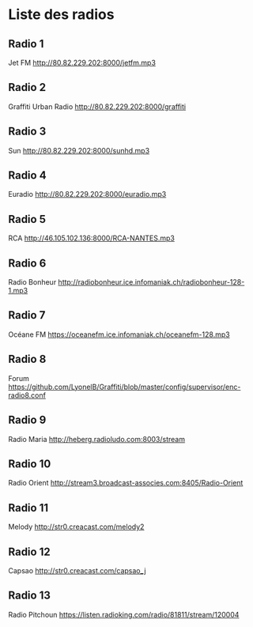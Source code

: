 # Liste des radios

## Radio 1

Jet FM
http://80.82.229.202:8000/jetfm.mp3

## Radio 2

Graffiti Urban Radio
http://80.82.229.202:8000/graffiti

## Radio 3

Sun
http://80.82.229.202:8000/sunhd.mp3

## Radio 4

Euradio
http://80.82.229.202:8000/euradio.mp3

## Radio 5

RCA
http://46.105.102.136:8000/RCA-NANTES.mp3

## Radio 6

Radio Bonheur
http://radiobonheur.ice.infomaniak.ch/radiobonheur-128-1.mp3

## Radio 7

Océane FM
https://oceanefm.ice.infomaniak.ch/oceanefm-128.mp3

## Radio 8

Forum
https://github.com/LyonelB/Graffiti/blob/master/config/supervisor/enc-radio8.conf

## Radio 9

Radio Maria
http://heberg.radioludo.com:8003/stream

## Radio 10

Radio Orient
http://stream3.broadcast-associes.com:8405/Radio-Orient

## Radio 11

Melody
http://str0.creacast.com/melody2

## Radio 12

Capsao
http://str0.creacast.com/capsao_j

## Radio 13

Radio Pitchoun
https://listen.radioking.com/radio/81811/stream/120004
